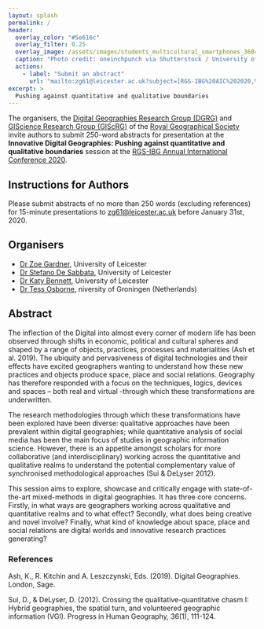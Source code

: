 ```yaml
---
layout: splash
permalink: /
header:
  overlay_color: "#5e616c"
  overlay_filter: 0.25
  overlay_image: /assets/images/students_multicultural_smartphones_360495389_cut.png
  caption: "Photo credit: oneinchpunch via Shutterstock / University of Leicester"
  actions:
    - label: "Submit an abstract"
      url: "mailto:zg61@leicester.ac.uk?subject=[RGS-IBG%20AIC%202020,%20Innovative%20Digital%20Geographies]%20Abstract%20submission"
excerpt: >
  Pushing against quantitative and qualitative boundaries  
---
```


The organisers, the [Digital Geographies Research Group (DGRG)](http://digitalgeographiesrg.org/) and [GIScience Research Group (GIScRG)](https://quantile.info/giscrg/) of the [Royal Geographical Society](https://www.rgs.org/) invite authors to submit 250-word abstracts for presentation at the **Innovative Digital Geographies: Pushing against quantitative and qualitative boundaries** session at the [RGS-IBG Annual International Conference 2020](https://www.rgs.org/research/annual-international-conference/).


## Instructions for Authors
Please submit abstracts of no more than 250 words (excluding references) for 15-minute presentations to [zg61@leicester.ac.uk](mailto:zg61@leicester.ac.uk?subject=[RGS-IBG%20AIC%202020,%20Innovative%20Digital%20Geographies]%20Abstract%20submission) before January 31st, 2020.


## Organisers

- [Dr Zoe Gardner](https://www2.le.ac.uk/departments/geography/people/dr-zoe-gardner), University of Leicester
- [Dr Stefano De Sabbata](https://stefanodesabbata.com/), University of Leicester
- [Dr Katy Bennett](https://www2.le.ac.uk/departments/geography/people/kjb33), University of Leicester
- [Dr Tess Osborne](https://www.rug.nl/staff/t.osborne/?lang=en), niversity of Groningen (Netherlands)


## Abstract

The inflection of the Digital into almost every corner of modern life has been observed through shifts in economic, political and cultural spheres and shaped by a range of objects, practices, processes and materialities (Ash et al. 2019). The ubiquity and pervasiveness of digital technologies and their effects have excited geographers wanting to understand how these new practices and objects produce space, place and social relations. Geography has therefore responded with a focus on the techniques, logics, devices and spaces – both real and virtual -through which these transformations are underwritten. 

The research methodologies through which these transformations have been explored have been diverse: qualitative approaches have been prevalent within digital geographies; while quantitative analysis of social media has been the main focus of studies in geographic information science. However, there is an appetite amongst scholars for more collaborative (and interdisciplinary) working across the quantitative and qualitative realms to understand the potential complementary value of synchronised methodological approaches (Sui & DeLyser 2012).

This session aims to explore, showcase and critically engage with state-of-the-art mixed-methods in digital geographies.  It has three core concerns.  Firstly, in what ways are geographers working across qualitative and quantitative realms and to what effect?  Secondly, what does being creative and novel involve?  Finally, what kind of knowledge about space, place and social relations are digital worlds and innovative research practices generating? 



### References

Ash, K., R. Kitchin and A. Leszczynski, Eds. (2019). Digital Geographies. London, Sage.

Sui, D., & DeLyser, D. (2012). Crossing the qualitative-quantitative chasm I: Hybrid geographies, the spatial turn, and volunteered geographic information (VGI). Progress in Human Geography, 36(1), 111-124.
